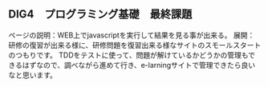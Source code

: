 ## DIG4　プログラミング基礎　最終課題

ページの説明：WEB上でjavascriptを実行して結果を見る事が出来る。
展開：研修の復習が出来る様に、研修問題を復習出来る様なサイトのスモールスタートのつもりです。
TDDをテストに使って、問題が解けているかどうかの管理もできるはずなので、調べながら進めて行き、e-larningサイトで管理できたら良いなと思います。

